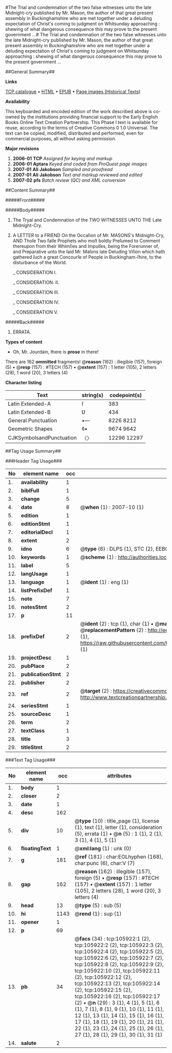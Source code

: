 #The Trial and condemnation of the two false witnesses unto the late Midnight-cry published by Mr. Mason, the author of that great present assembly in Buckinghamshire who are met together under a deluding expectation of Christ's coming to judgment on Whitsunday approaching : shewing of what dangerous consequence this may prove to the present government ...#
The Trial and condemnation of the two false witnesses unto the late Midnight-cry published by Mr. Mason, the author of that great present assembly in Buckinghamshire who are met together under a deluding expectation of Christ's coming to judgment on Whitsunday approaching : shewing of what dangerous consequence this may prove to the present government ...

##General Summary##

**Links**

[TCP catalogue](http://www.ota.ox.ac.uk/tcp/)  • 
[HTML](http://tei.it.ox.ac.uk/tcp/Texts-HTML/free/A63/A63155.html)  • 
[EPUB](http://tei.it.ox.ac.uk/tcp/Texts-EPUB/free/A63/A63155.epub) • 
[Page images (Historical Texts)](https://data.historicaltexts.jisc.ac.uk/view?pubId=eebo-17151029e&pageId=eebo-17151029e-105922-1)

**Availability**

This keyboarded and encoded edition of the
	       work described above is co-owned by the institutions
	       providing financial support to the Early English Books
	       Online Text Creation Partnership. This Phase I text is
	       available for reuse, according to the terms of Creative
	       Commons 0 1.0 Universal. The text can be copied,
	       modified, distributed and performed, even for
	       commercial purposes, all without asking permission.

**Major revisions**

1. __2006-01__ __TCP__ *Assigned for keying and markup*
1. __2006-01__ __Aptara__ *Keyed and coded from ProQuest page images*
1. __2007-01__ __Ali Jakobson__ *Sampled and proofread*
1. __2007-01__ __Ali Jakobson__ *Text and markup reviewed and edited*
1. __2007-02__ __pfs__ *Batch review (QC) and XML conversion*

##Content Summary##

#####Front#####

#####Body#####

1. The Tryal and Condemnation of the
TWO WITNESSES
UNTO THE
Late Midnight-Cry.

1. A
LETTER to a FRIEND
On the Occaſion of
Mr. MASONS's Midnight-Cry,
AND
Thoſe Two falſe Prophets who moſt boldly Preſumed
to Comment thereupon from their
Whimſies and Impulſes, being the Forerunner
of, and Preparative unto the ſaid
Mr. Maſons late Deluding Viſion which
hath gathered ſuch a great Concourſe of People
in Buckingham-ſhire, to the disturbance of
the World.

    _ CONSIDERATION I.

    _ CONSIDERATION. II.

    _ CONSIDERATION III.

    _ CONSIDERATION IV.

    _ CONSIDERATION V.

#####Back#####

1. ERRATA.

**Types of content**

  * Oh, Mr. Jourdain, there is **prose** in there!

There are 162 **ommitted** fragments! 
 @__reason__ (162) : illegible (157), foreign (5)  •  @__resp__ (157) : #TECH (157)  •  @__extent__ (157) : 1 letter (105), 2 letters (28), 1 word (20), 3 letters (4)

**Character listing**


|Text|string(s)|codepoint(s)|
|---|---|---|
|Latin Extended-A|ſ|383|
|Latin Extended-B|Ʋ|434|
|General Punctuation|•—|8226 8212|
|Geometric Shapes|◊▪|9674 9642|
|CJKSymbolsandPunctuation|〈〉|12296 12297|

##Tag Usage Summary##

###Header Tag Usage###

|No|element name|occ|attributes|
|---|---|---|---|
|1.|__availability__|1||
|2.|__biblFull__|1||
|3.|__change__|5||
|4.|__date__|8| @__when__ (1) : 2007-10 (1)|
|5.|__edition__|1||
|6.|__editionStmt__|1||
|7.|__editorialDecl__|1||
|8.|__extent__|2||
|9.|__idno__|6| @__type__ (6) : DLPS (1), STC (2), EEBO-CITATION (1), OCLC (1), VID (1)|
|10.|__keywords__|1| @__scheme__ (1) : http://authorities.loc.gov/ (1)|
|11.|__label__|5||
|12.|__langUsage__|1||
|13.|__language__|1| @__ident__ (1) : eng (1)|
|14.|__listPrefixDef__|1||
|15.|__note__|7||
|16.|__notesStmt__|2||
|17.|__p__|11||
|18.|__prefixDef__|2| @__ident__ (2) : tcp (1), char (1)  •  @__matchPattern__ (2) : ([0-9\-]+):([0-9IVX]+) (1), (.+) (1)  •  @__replacementPattern__ (2) : http://eebo.chadwyck.com/downloadtiff?vid=$1&page=$2 (1), https://raw.githubusercontent.com/textcreationpartnership/Texts/master/tcpchars.xml#$1 (1)|
|19.|__projectDesc__|1||
|20.|__pubPlace__|2||
|21.|__publicationStmt__|2||
|22.|__publisher__|2||
|23.|__ref__|2| @__target__ (2) : https://creativecommons.org/publicdomain/zero/1.0/ (1), http://www.textcreationpartnership.org/docs/. (1)|
|24.|__seriesStmt__|1||
|25.|__sourceDesc__|1||
|26.|__term__|2||
|27.|__textClass__|1||
|28.|__title__|3||
|29.|__titleStmt__|2||


###Text Tag Usage###

|No|element name|occ|attributes|
|---|---|---|---|
|1.|__body__|1||
|2.|__closer__|2||
|3.|__date__|1||
|4.|__desc__|162||
|5.|__div__|10| @__type__ (10) : title_page (1), license (1), text (1), letter (1), consideration (5), errata (1)  •  @__n__ (5) : 1 (1), 2 (1), 3 (1), 4 (1), 5 (1)|
|6.|__floatingText__|1| @__xml:lang__ (1) : unk (0)|
|7.|__g__|181| @__ref__ (181) : char:EOLhyphen (168), char:punc (6), char:V (7)|
|8.|__gap__|162| @__reason__ (162) : illegible (157), foreign (5)  •  @__resp__ (157) : #TECH (157)  •  @__extent__ (157) : 1 letter (105), 2 letters (28), 1 word (20), 3 letters (4)|
|9.|__head__|13| @__type__ (5) : sub (5)|
|10.|__hi__|1143| @__rend__ (1) : sup (1)|
|11.|__opener__|1||
|12.|__p__|69||
|13.|__pb__|34| @__facs__ (34) : tcp:105922:1 (2), tcp:105922:2 (2), tcp:105922:3 (2), tcp:105922:4 (2), tcp:105922:5 (2), tcp:105922:6 (2), tcp:105922:7 (2), tcp:105922:8 (2), tcp:105922:9 (2), tcp:105922:10 (2), tcp:105922:11 (2), tcp:105922:12 (2), tcp:105922:13 (2), tcp:105922:14 (2), tcp:105922:15 (2), tcp:105922:16 (2), tcp:105922:17 (2)  •  @__n__ (29) : 3 (1), 4 (1), 5 (1), 6 (1), 7 (1), 8 (1), 9 (1), 10 (1), 11 (1), 12 (1), 13 (1), 14 (1), 15 (1), 16 (1), 17 (1), 18 (1), 19 (1), 20 (1), 21 (1), 22 (1), 23 (1), 24 (1), 25 (1), 26 (1), 27 (1), 28 (1), 29 (1), 30 (1), 31 (1)|
|14.|__salute__|2||
